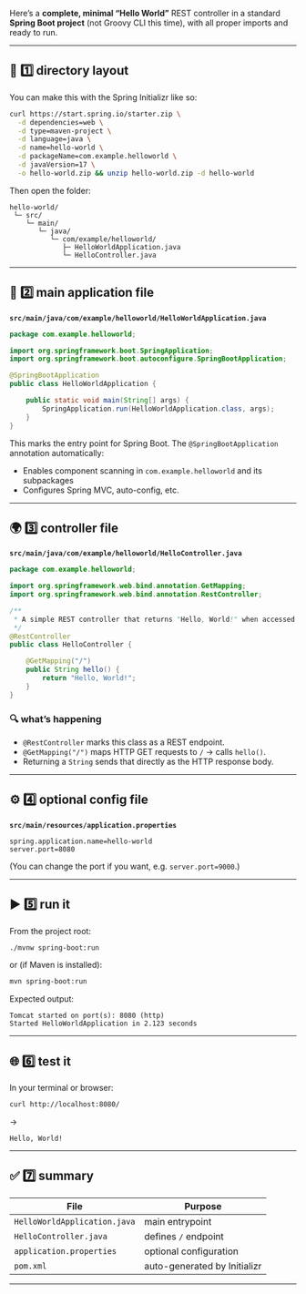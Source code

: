 Here’s a **complete, minimal “Hello World”** REST controller in a standard **Spring Boot project** (not Groovy CLI this time), with all proper imports and ready to run.

---

## 🌱 1️⃣ directory layout

You can make this with the Spring Initializr like so:

```bash
curl https://start.spring.io/starter.zip \
  -d dependencies=web \
  -d type=maven-project \
  -d language=java \
  -d name=hello-world \
  -d packageName=com.example.helloworld \
  -d javaVersion=17 \
  -o hello-world.zip && unzip hello-world.zip -d hello-world
```

Then open the folder:

```
hello-world/
 └─ src/
    └─ main/
       └─ java/
          └─ com/example/helloworld/
             ├─ HelloWorldApplication.java
             └─ HelloController.java
```

---

## 🚀 2️⃣ main application file

**`src/main/java/com/example/helloworld/HelloWorldApplication.java`**

```java
package com.example.helloworld;

import org.springframework.boot.SpringApplication;
import org.springframework.boot.autoconfigure.SpringBootApplication;

@SpringBootApplication
public class HelloWorldApplication {

    public static void main(String[] args) {
        SpringApplication.run(HelloWorldApplication.class, args);
    }
}
```

This marks the entry point for Spring Boot.
The `@SpringBootApplication` annotation automatically:

* Enables component scanning in `com.example.helloworld` and its subpackages
* Configures Spring MVC, auto-config, etc.

---

## 🌍 3️⃣ controller file

**`src/main/java/com/example/helloworld/HelloController.java`**

```java
package com.example.helloworld;

import org.springframework.web.bind.annotation.GetMapping;
import org.springframework.web.bind.annotation.RestController;

/**
 * A simple REST controller that returns "Hello, World!" when accessed at /
 */
@RestController
public class HelloController {

    @GetMapping("/")
    public String hello() {
        return "Hello, World!";
    }
}
```

### 🔍 what’s happening

* `@RestController` marks this class as a REST endpoint.
* `@GetMapping("/")` maps HTTP GET requests to `/` → calls `hello()`.
* Returning a `String` sends that directly as the HTTP response body.

---

## ⚙️ 4️⃣ optional config file

**`src/main/resources/application.properties`**

```properties
spring.application.name=hello-world
server.port=8080
```

(You can change the port if you want, e.g. `server.port=9000`.)

---

## ▶️ 5️⃣ run it

From the project root:

```bash
./mvnw spring-boot:run
```

or (if Maven is installed):

```bash
mvn spring-boot:run
```

Expected output:

```
Tomcat started on port(s): 8080 (http)
Started HelloWorldApplication in 2.123 seconds
```

---

## 🌐 6️⃣ test it

In your terminal or browser:

```bash
curl http://localhost:8080/
```

→

```
Hello, World!
```

---

## ✅ 7️⃣ summary

| File                         | Purpose                      |
| ---------------------------- | ---------------------------- |
| `HelloWorldApplication.java` | main entrypoint              |
| `HelloController.java`       | defines `/` endpoint         |
| `application.properties`     | optional configuration       |
| `pom.xml`                    | auto-generated by Initializr |

---

